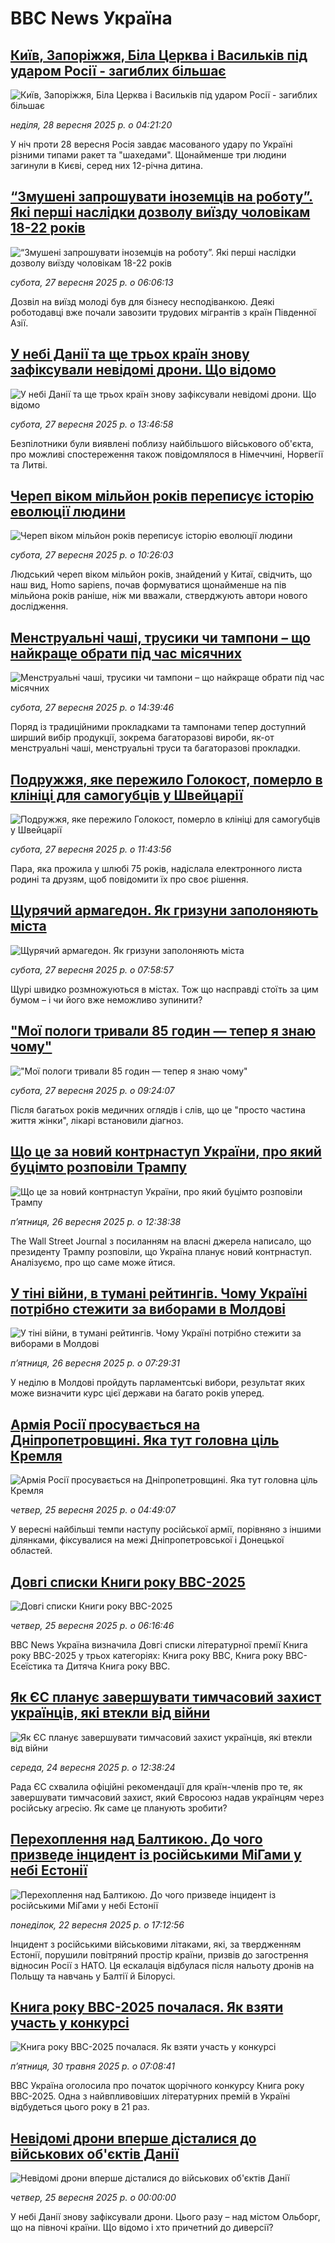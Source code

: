 # BBC News Україна## [Київ, Запоріжжя, Біла Церква і Васильків під ударом Росії - загиблих більшає](https://www.bbc.com/ukrainian/articles/cvgv1n2nxy2o?at_medium=RSS&at_campaign=rss?at_campaign=githubrss)![Київ, Запоріжжя, Біла Церква і Васильків під ударом Росії - загиблих більшає](https://ichef.bbci.co.uk/ace/ws/240/cpsprodpb/c27a/live/275e1ff0-9c1d-11f0-b741-177e3e2c2fc7.jpg)_неділя, 28 вересня 2025 р. о 04:21:20_У ніч проти 28 вересня Росія завдає масованого удару по Україні різними типами ракет та "шахедами". Щонайменше три людини загинули в Києві, серед них 12-річна дитина.## [“Змушені запрошувати іноземців на роботу”. Які перші наслідки дозволу виїзду чоловікам 18-22 років](https://www.bbc.com/ukrainian/articles/c3e7dzwl1eko?at_medium=RSS&at_campaign=rss?at_campaign=githubrss)![“Змушені запрошувати іноземців на роботу”. Які перші наслідки дозволу виїзду чоловікам 18-22 років](https://ichef.bbci.co.uk/ace/ws/240/cpsprodpb/c35d/live/88bed570-9b67-11f0-b741-177e3e2c2fc7.jpg)_субота, 27 вересня 2025 р. о 06:06:13_Дозвіл на виїзд молоді був для бізнесу несподіванкою. Деякі роботодавці вже почали завозити трудових мігрантів з країн Південної Азії.## [У небі Данії та ще трьох країн знову зафіксували невідомі дрони. Що відомо](https://www.bbc.com/ukrainian/articles/cevz790x71do?at_medium=RSS&at_campaign=rss?at_campaign=githubrss)![У небі Данії та ще трьох країн знову зафіксували невідомі дрони. Що відомо](https://ichef.bbci.co.uk/ace/ws/240/cpsprodpb/b934/live/b23db4f0-9b9b-11f0-92db-77261a15b9d2.jpg)_субота, 27 вересня 2025 р. о 13:46:58_Безпілотники були виявлені поблизу найбільшого військового об'єкта, про можливі спостереження також повідомлялося в Німеччині, Норвегії та Литві.## [Череп віком мільйон років переписує історію еволюції людини](https://www.bbc.com/ukrainian/articles/cwynrrxq94wo?at_medium=RSS&at_campaign=rss?at_campaign=githubrss)![Череп віком мільйон років переписує історію еволюції людини](https://ichef.bbci.co.uk/ace/ws/240/cpsprodpb/7293/live/6123b2f0-865f-11f0-8c3f-f11535c1796a.jpg)_субота, 27 вересня 2025 р. о 10:26:03_Людський череп віком мільйон років, знайдений у Китаї, свідчить, що наш вид, Homo sapiens, почав формуватися щонайменше на пів мільйона років раніше, ніж ми вважали, стверджують автори нового дослідження.## [Менструальні чаші, трусики чи тампони – що найкраще обрати під час місячних](https://www.bbc.com/ukrainian/articles/ceq21r4rgw8o?at_medium=RSS&at_campaign=rss?at_campaign=githubrss)![Менструальні чаші, трусики чи тампони – що найкраще обрати під час місячних](https://ichef.bbci.co.uk/ace/ws/240/cpsprodpb/30d4/live/7fe18ea0-9556-11f0-a9d0-b91ec0b66439.jpg)_субота, 27 вересня 2025 р. о 14:39:46_Поряд із традиційними прокладками та тампонами тепер доступний ширший вибір продукції, зокрема багаторазові вироби, як-от менструальні чаші, менструальні труси та багаторазові прокладки.## [Подружжя, яке пережило Голокост, померло в клініці для самогубців у Швейцарії](https://www.bbc.com/ukrainian/articles/c0ez51qp3n0o?at_medium=RSS&at_campaign=rss?at_campaign=githubrss)![Подружжя, яке пережило Голокост, померло в клініці для самогубців у Швейцарії](https://ichef.bbci.co.uk/ace/ws/240/cpsprodpb/984b/live/40f022b0-9b00-11f0-b741-177e3e2c2fc7.jpg)_субота, 27 вересня 2025 р. о 11:43:56_Пара, яка прожила у шлюбі 75 років, надіслала електронного листа родині та друзям, щоб повідомити їх про своє рішення.## [Щурячий армагедон. Як гризуни заполоняють міста](https://www.bbc.com/ukrainian/articles/cq5jy875z04o?at_medium=RSS&at_campaign=rss?at_campaign=githubrss)![Щурячий армагедон. Як гризуни заполоняють міста](https://ichef.bbci.co.uk/ace/ws/240/cpsprodpb/5884/live/8487c980-9a09-11f0-92db-77261a15b9d2.png)_субота, 27 вересня 2025 р. о 07:58:57_Щурі швидко розмножуються в містах. Тож що насправді стоїть за цим бумом – і чи його вже неможливо зупинити?## ["Мої пологи тривали 85 годин — тепер я знаю чому"](https://www.bbc.com/ukrainian/articles/c4g50vxvymvo?at_medium=RSS&at_campaign=rss?at_campaign=githubrss)!["Мої пологи тривали 85 годин — тепер я знаю чому"](https://ichef.bbci.co.uk/ace/ws/240/cpsprodpb/9264/live/d36d3540-948b-11f0-a3f2-ebe3b9e0c5e6.jpg)_субота, 27 вересня 2025 р. о 09:24:07_Після багатьох років медичних оглядів і слів, що це "просто частина життя жінки", лікарі встановили діагноз.## [Що це за новий контрнаступ України, про який буцімто розповіли Трампу](https://www.bbc.com/ukrainian/articles/cy7pmy03dxpo?at_medium=RSS&at_campaign=rss?at_campaign=githubrss)![Що це за новий контрнаступ України, про який буцімто розповіли Трампу](https://ichef.bbci.co.uk/ace/ws/240/cpsprodpb/8c10/live/71c029b0-9ac1-11f0-8459-f985f888de2a.jpg)_пʼятниця, 26 вересня 2025 р. о 12:38:38_The Wall Street Journal з посиланням на власні джерела написало, що президенту Трампу розповіли, що Україна планує новий контрнаступ. Аналізуємо, про що саме може йтися.## [У тіні війни, в тумані рейтингів. Чому Україні потрібно стежити за виборами в Молдові](https://www.bbc.com/ukrainian/articles/czdjqy8599ro?at_medium=RSS&at_campaign=rss?at_campaign=githubrss)![У тіні війни, в тумані рейтингів. Чому Україні потрібно стежити за виборами в Молдові](https://ichef.bbci.co.uk/ace/ws/240/cpsprodpb/7d2f/live/d16cd510-9aa4-11f0-b4e7-254680b9a68e.jpg)_пʼятниця, 26 вересня 2025 р. о 07:29:31_У неділю в Молдові пройдуть парламентські вибори, результат яких може визначити курс цієї держави на багато років уперед.## [Армія Росії просувається на Дніпропетровщині. Яка тут головна ціль Кремля](https://www.bbc.com/ukrainian/articles/cqxzqgg5xpeo?at_medium=RSS&at_campaign=rss?at_campaign=githubrss)![Армія Росії просувається на Дніпропетровщині. Яка тут головна ціль Кремля](https://ichef.bbci.co.uk/ace/ws/240/cpsprodpb/debc/live/f21fbd60-995d-11f0-aca3-edea9c285f2c.jpg)_четвер, 25 вересня 2025 р. о 04:49:07_У вересні найбільші темпи наступу російської армії, порівняно з іншими ділянками, фіксувалися на межі Дніпропетровської і Донецької областей.## [Довгі списки Книги року ВВС-2025](https://www.bbc.com/ukrainian/articles/ckge17xjej9o?at_medium=RSS&at_campaign=rss?at_campaign=githubrss)![Довгі списки Книги року ВВС-2025](https://ichef.bbci.co.uk/ace/ws/240/cpsprodpb/f56f/live/76d03ca0-97a2-11f0-af62-91486a511a31.jpg)_четвер, 25 вересня 2025 р. о 06:16:46_ВВС News Україна визначила Довгі списки літературної премії Книга року ВВС-2025 у трьох категоріях: Книга року BBC, Книга року ВВС-Есеїстика та Дитяча Книга року ВВС.## [Як ЄС планує завершувати тимчасовий захист українців, які втекли від війни](https://www.bbc.com/ukrainian/articles/ce9r12plk9no?at_medium=RSS&at_campaign=rss?at_campaign=githubrss)![Як ЄС планує завершувати тимчасовий захист українців, які втекли від війни](https://ichef.bbci.co.uk/ace/ws/240/cpsprodpb/de9f/live/c68ccd20-9938-11f0-869a-3fa4ad43e8ee.jpg)_середа, 24 вересня 2025 р. о 12:38:24_Рада ЄС схвалила офіційні рекомендації для країн-членів про те, як завершувати тимчасовий захист, який Євросоюз надав українцям через російську агресію. Як саме це планують зробити?## [Перехоплення над Балтикою. До чого призведе інцидент із російськими МіГами у небі Естонії](https://www.bbc.com/ukrainian/articles/cpd92ew9j6eo?at_medium=RSS&at_campaign=rss?at_campaign=githubrss)![Перехоплення над Балтикою. До чого призведе інцидент із російськими МіГами у небі Естонії](https://ichef.bbci.co.uk/ace/ws/240/cpsprodpb/7f1e/live/6ca13840-97c2-11f0-8688-49888c97a1d5.jpg)_понеділок, 22 вересня 2025 р. о 17:12:56_Інцидент з російськими військовими літаками, які, за твердженням Естонії, порушили повітряний простір країни, призвів до загострення відносин Росії з НАТО. Ця ескалація відбулася після нальоту дронів на Польщу та навчань у Балтії й Білорусі.## [Книга року BBC-2025 почалася. Як взяти участь у конкурсі ](https://www.bbc.com/ukrainian/articles/clygdp91lk7o?at_medium=RSS&at_campaign=rss?at_campaign=githubrss)![Книга року BBC-2025 почалася. Як взяти участь у конкурсі ](https://ichef.bbci.co.uk/ace/ws/240/cpsprodpb/01eb/live/6dc71a60-3b9b-11f0-b0d7-71720076f013.jpg)_пʼятниця, 30 травня 2025 р. о 07:08:41_BBC Україна оголосила про початок щорічного конкурсу Книга року BBC-2025. Одна з найвпливовіших літературних премій в Україні відбудеться цього року в 21 раз.## [Невідомі дрони вперше дісталися до військових об'єктів Данії](https://www.youtube.com/watch?v=rcD45BJ9YBc&at_medium=RSS&at_campaign=rss?at_campaign=githubrss)![Невідомі дрони вперше дісталися до військових об'єктів Данії](https://ichef.bbci.co.uk/ace/standard/240/cpsprodpb/5d2e/live/bd7b8600-9a22-11f0-97f5-bd38218a3641.jpg)_четвер, 25 вересня 2025 р. о 00:00:00_У небі Данії знову зафіксували дрони. Цього разу – над містом Ольборг, що на півночі країни. Що відомо і хто причетний до диверсії?
